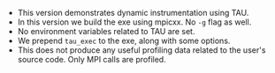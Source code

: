 * This version demonstrates dynamic instrumentation using TAU.
* In this version we build the exe using mpicxx. No `-g` flag as well.
* No environment variables related to TAU are set.
* We prepend `tau_exec` to the exe, along with some options.
* This does not produce any useful profiling data related to the user's source code. Only MPI calls are profiled.

